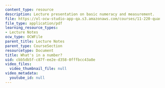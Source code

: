 ```yaml
---
content_type: resource
description: Lecture presentation on basic numeracy and measurement.
file: https://ol-ocw-studio-app-qa.s3.amazonaws.com/courses/11-220-quantitative-reasoning-statistical-methods-for-planners-i-spring-2009/cbb5db5fc87fee2ed3580fffbcc43a8e_MIT11_220s09_lec02.pdf
file_type: application/pdf
learning_resource_types:
- Lecture Notes
ocw_type: OCWFile
parent_title: Lecture Notes
parent_type: CourseSection
resourcetype: Document
title: What's in a number?
uid: cbb5db5f-c87f-ee2e-d358-0fffbcc43a8e
video_files:
  video_thumbnail_file: null
video_metadata:
  youtube_id: null
---
```

